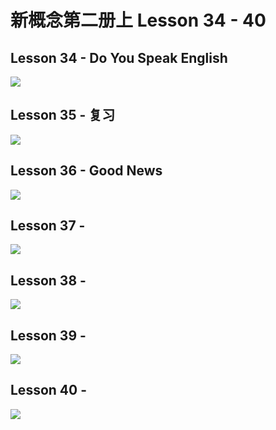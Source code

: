 # 新概念第二册上 Lesson 34 - 40

## Lesson 34 - Do You Speak English

<img src="lesson/Lesson-34.png">

## Lesson 35 - 复习

<img src="lesson/Lesson-35.png">

## Lesson 36 - Good News

<img src="lesson/Lesson-36.png">

## Lesson 37 - 

<img src="lesson/Lesson-37.png">

## Lesson 38 - 

<img src="lesson/Lesson-38.png">

## Lesson 39 - 

<img src="lesson/Lesson-39.png">

## Lesson 40 - 

<img src="lesson/Lesson-40.png">